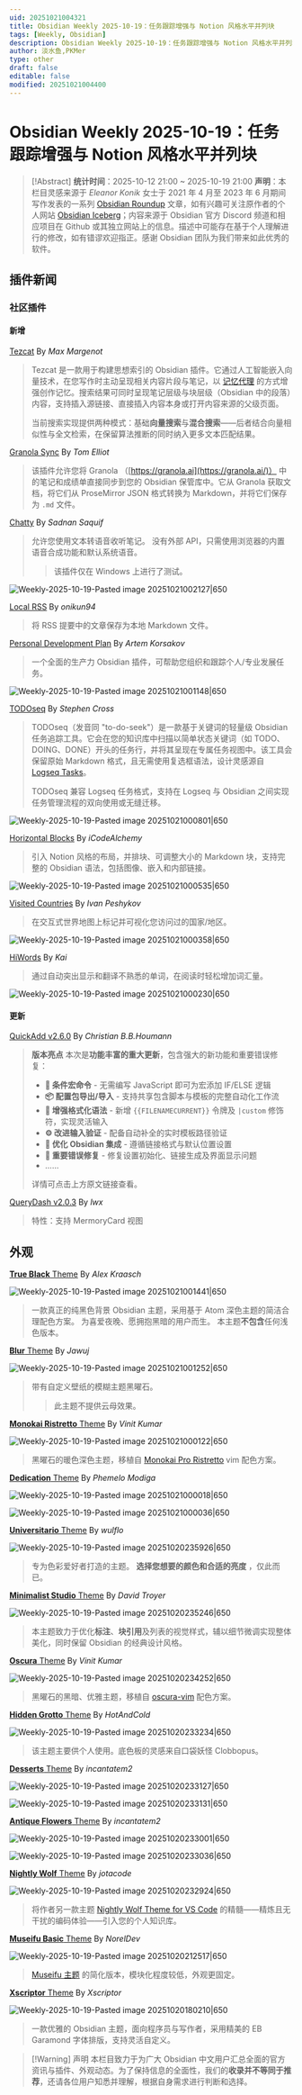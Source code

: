 ```yaml
---
uid: 20251021004321
title: Obsidian Weekly 2025-10-19：任务跟踪增强与 Notion 风格水平并列块
tags: [Weekly, Obsidian]
description: Obsidian Weekly 2025-10-19：任务跟踪增强与 Notion 风格水平并列块
author: 淡水鱼,PKMer
type: other
draft: false
editable: false
modified: 20251021004400
---
```


# Obsidian Weekly 2025-10-19：任务跟踪增强与 Notion 风格水平并列块

> [!Abstract]
> **统计时间**：2025-10-12 21:00 ~ 2025-10-19 21:00
> **声明**：本栏目灵感来源于 _Eleanor Konik_ 女士于 2021 年 4 月至 2023 年 6 月期间写作发表的一系列 [Obsidian Roundup](https://www.eleanorkonik.com/tag/roundup/) 文章，如有兴趣可关注原作者的个人网站 [Obsidian Iceberg](https://www.eleanorkonik.com/)；内容来源于 Obsidian 官方 Discord 频道和相应项目在 Github 或其独立网站上的信息。描述中可能存在基于个人理解进行的修改，如有错谬欢迎指正。感谢 Obsidian 团队为我们带来如此优秀的软件。

## 插件新闻

### 社区插件

#### 新增

[Tezcat](https://obsidian.md/plugins?id=tezcat) By _Max Margenot_

> Tezcat 是一款用于构建思想索引的 Obsidian 插件。它通过人工智能嵌入向量技术，在您写作时主动呈现相关内容片段与笔记，以 [记忆代理](https://www.bradleyrhodes.com/Papers/remembrance.html) 的方式增强创作记忆。搜索结果可同时呈现笔记层级与块层级（Obsidian 中的段落）内容，支持插入源链接、直接插入内容本身或打开内容来源的父级页面。
>
> 当前搜索实现提供两种模式：基础**向量搜索**与**混合搜索**——后者结合向量相似性与全文检索，在保留算法推断的同时纳入更多文本匹配结果。

[Granola Sync](https://obsidian.md/plugins?id=granola-sync) By _Tom Elliot_

> 该插件允许您将 Granola （[https://granola.ai](https://granola.ai/)） 中的笔记和成绩单直接同步到您的 Obsidian 保管库中。它从 Granola 获取文档，将它们从 ProseMirror JSON 格式转换为 Markdown，并将它们保存为 `.md` 文件。

[Chatty](https://obsidian.md/plugins?id=chatty) By _Sadnan Saquif_

> 允许您使用文本转语音收听笔记。
> 没有外部 API，只需使用浏览器的内置语音合成功能和默认系统语音。
>
>> 该插件仅在 Windows 上进行了测试。

![Weekly-2025-10-19-Pasted image 20251021002127|650](https://cdn.pkmer.cn/images/Weekly-2025-10-19-Pasted%20image%2020251021002127.png!pkmer)

[Local RSS](https://obsidian.md/plugins?id=local-rss) By _onikun94_

> 将 RSS 提要中的文章保存为本地 Markdown 文件。

[Personal Development Plan](https://obsidian.md/plugins?id=personal-development-plan) By _Artem Korsakov_

> 一个全面的生产力 Obsidian 插件，可帮助您组织和跟踪个人/专业发展任务。

![Weekly-2025-10-19-Pasted image 20251021001148|650](https://cdn.pkmer.cn/images/Weekly-2025-10-19-Pasted%20image%2020251021001148.png!pkmer)

[TODOseq](https://obsidian.md/plugins?id=todoseq) By _Stephen Cross_

> TODOseq（发音同 "to-do-seek"）是一款基于关键词的轻量级 Obsidian 任务追踪工具。它会在您的知识库中扫描以简单状态关键词（如 TODO、DOING、DONE）开头的任务行，并将其呈现在专属任务视图中。该工具会保留原始 Markdown 格式，且无需使用复选框语法，设计灵感源自 [Logseq Tasks](https://docs.logseq.com/#/page/tasks)。
>
> TODOseq 兼容 Logseq 任务格式，支持在 Logseq 与 Obsidian 之间实现任务管理流程的双向使用或无缝迁移。

![Weekly-2025-10-19-Pasted image 20251021000801|650](https://cdn.pkmer.cn/images/Weekly-2025-10-19-Pasted%20image%2020251021000801.png!pkmer)

[Horizontal Blocks](https://obsidian.md/plugins?id=horizontal-blocks) By _iCodeAlchemy_

> 引入 Notion 风格的布局，并排块、可调整大小的 Markdown 块，支持完整的 Obsidian 语法，包括图像、嵌入和内部链接。

![Weekly-2025-10-19-Pasted image 20251021000535|650](https://cdn.pkmer.cn/images/Weekly-2025-10-19-Pasted%20image%2020251021000535.png!pkmer)

[Visited Countries](https://obsidian.md/plugins?id=visited-countries) By _Ivan Peshykov_

> 在交互式世界地图上标记并可视化您访问过的国家/地区。

![Weekly-2025-10-19-Pasted image 20251021000358|650](https://cdn.pkmer.cn/images/Weekly-2025-10-19-Pasted%20image%2020251021000358.png!pkmer)

[HiWords](https://obsidian.md/plugins?id=hi-words) By _Kai_

> 通过自动突出显示和翻译不熟悉的单词，在阅读时轻松增加词汇量。

![Weekly-2025-10-19-Pasted image 20251021000230|650](https://cdn.pkmer.cn/images/Weekly-2025-10-19-Pasted%20image%2020251021000230.png!pkmer)

#### 更新

[QuickAdd v2.6.0](https://github.com/chhoumann/quickadd/releases/tag/2.6.0) By _Christian B.B.Houmann_

> **版本亮点**
> 本次是**功能丰富的重大更新**，包含强大的新功能和重要错误修复：
> - **🔀 条件宏命令** - 无需编写 JavaScript 即可为宏添加 IF/ELSE 逻辑
> - **📦 配置包导出/导入** - 支持共享包含脚本与模板的完整自动化工作流
> - **🎯 增强格式化语法** - 新增 `{{FILENAMECURRENT}}` 令牌及 `|custom` 修饰符，实现灵活输入
> - **⚙️ 改进输入验证** - 配备自动补全的实时模板路径验证
> - **🔗 优化 Obsidian 集成** - 遵循链接格式与默认位置设置
> - **🐛 重要错误修复** - 修复设置初始化、链接生成及界面显示问题
> - ……
>
> 详情可点击上方原文链接查看。

[QueryDash v2.0.3](https://github.com/liufree/obsidian-querydash/releases/tag/2.0.3) By _lwx_

> 特性：支持 MermoryCard 视图

## 外观

[**True Black** Theme](https://github.com/kraasch/true-black) By _Alex Kraasch_

![Weekly-2025-10-19-Pasted image 20251021001441|650](https://cdn.pkmer.cn/images/Weekly-2025-10-19-Pasted%20image%2020251021001441.png!pkmer)

> 一款真正的纯黑色背景 Obsidian 主题，采用基于 Atom 深色主题的简洁合理配色方案。
> 为喜爱夜晚、愿拥抱黑暗的用户而生。
> 本主题**不包含**任何浅色版本。

[**Blur** Theme](https://github.com/Jawuj/Blur-Theme) By _Jawuj_

![Weekly-2025-10-19-Pasted image 20251021001252|650](https://cdn.pkmer.cn/images/Weekly-2025-10-19-Pasted%20image%2020251021001252.png!pkmer)

> 带有自定义壁纸的模糊主题黑曜石。
>
>> 此主题不提供云母效果。

[**Monokai Ristretto** Theme](https://github.com/vinitkumar/monokai-ristretto-obsidian) By _Vinit Kumar_

![Weekly-2025-10-19-Pasted image 20251021000122|650](https://cdn.pkmer.cn/images/Weekly-2025-10-19-Pasted%20image%2020251021000122.png!pkmer)

> 黑曜石的暖色深色主题，移植自 [Monokai Pro Ristretto](https://github.com/vinitkumar/monokai-pro-vim) vim 配色方案。

[**Dedication** Theme](https://github.com/modigaphemelo/Dedication-obsidian-theme) By _Phemelo Modiga_

![Weekly-2025-10-19-Pasted image 20251021000018|650](https://cdn.pkmer.cn/images/Weekly-2025-10-19-Pasted%20image%2020251021000018.png!pkmer)

![Weekly-2025-10-19-Pasted image 20251021000036|650](https://cdn.pkmer.cn/images/Weekly-2025-10-19-Pasted%20image%2020251021000036.png!pkmer)

[**Universitario** Theme](https://github.com/wulflo/obsidian-3Sumaq) By _wulflo_

![Weekly-2025-10-19-Pasted image 20251020235926|650](https://cdn.pkmer.cn/images/Weekly-2025-10-19-Pasted%20image%2020251020235926.png!pkmer)

> 专为色彩爱好者打造的主题。 **选择您想要的颜色和合适的亮度** ，仅此而已。

[**Minimalist Studio** Theme](https://github.com/david-troyer/obsidian-theme-minimalist-studio) By _David Troyer_

![Weekly-2025-10-19-Pasted image 20251020235246|650](https://cdn.pkmer.cn/images/Weekly-2025-10-19-Pasted%20image%2020251020235246.png!pkmer)

> 本主题致力于优化**标注**、**块引用**及列表的视觉样式，辅以细节微调实现整体美化，同时保留 Obsidian 的经典设计风格。

[**Oscura** Theme](https://github.com/vinitkumar/oscura-obsidian) By _Vinit Kumar_

![Weekly-2025-10-19-Pasted image 20251020234252|650](https://cdn.pkmer.cn/images/Weekly-2025-10-19-Pasted%20image%2020251020234252.png!pkmer)

> 黑曜石的黑暗、优雅主题，移植自 [oscura-vim](https://github.com/vinitkumar/oscura-vim) 配色方案。

[**Hidden Grotto** Theme](https://github.com/HotAndCold245/Hidden-Grotto) By _HotAndCold_

![Weekly-2025-10-19-Pasted image 20251020233234|650](https://cdn.pkmer.cn/images/Weekly-2025-10-19-Pasted%20image%2020251020233234.png!pkmer)

> 该主题主要供个人使用。底色板的灵感来自口袋妖怪 Clobbopus。

[**Desserts** Theme](https://github.com/incantatem2/Obsidian-desserts) By _incantatem2_

![Weekly-2025-10-19-Pasted image 20251020233127|650](https://cdn.pkmer.cn/images/Weekly-2025-10-19-Pasted%20image%2020251020233127.png!pkmer)

![Weekly-2025-10-19-Pasted image 20251020233131|650](https://cdn.pkmer.cn/images/Weekly-2025-10-19-Pasted%20image%2020251020233131.png!pkmer)

[**Antique Flowers** Theme](https://github.com/incantatem2/Obsidian-antique-flowers) By _incantatem2_

![Weekly-2025-10-19-Pasted image 20251020233001|650](https://cdn.pkmer.cn/images/Weekly-2025-10-19-Pasted%20image%2020251020233001.png!pkmer)

![Weekly-2025-10-19-Pasted image 20251020233036|650](https://cdn.pkmer.cn/images/Weekly-2025-10-19-Pasted%20image%2020251020233036.png!pkmer)

[**Nightly Wolf** Theme](https://github.com/codejota/NightlyWolf_ObsidianTheme) By _jotacode_

![Weekly-2025-10-19-Pasted image 20251020232924|650](https://cdn.pkmer.cn/images/Weekly-2025-10-19-Pasted%20image%2020251020232924.png!pkmer)

> 将作者另一款主题 [Nightly Wolf Theme for VS Code](https://marketplace.visualstudio.com/items?itemName=jotacode.nightly-wolf-theme) 的精髓——精炼且无干扰的编码体验——引入您的个人知识库。

[**Museifu Basic** Theme](https://github.com/account-not-relevant/museifu-basic-theme) By _NorelDev_

![Weekly-2025-10-19-Pasted image 20251020212517|650](https://cdn.pkmer.cn/images/Weekly-2025-10-19-Pasted%20image%2020251020212517.png!pkmer)

> [Museifu 主题](https://github.com/account-not-relevant/museifu-theme) 的简化版本，模块化程度较低，外观更固定。

[**Xscriptor** Theme](https://github.com/xscriptordev/obsidian) By _Xscriptor_

![Weekly-2025-10-19-Pasted image 20251020180210|650](https://cdn.pkmer.cn/images/Weekly-2025-10-19-Pasted%20image%2020251020180210.png!pkmer)

> 一款优雅的 Obsidian 主题，面向程序员与写作者，采用精美的 EB Garamond 字体排版，支持灵活自定义。

> [!Warning] 声明
> 本栏目致力于为广大 Obsidian 中文用户汇总全面的官方资讯与插件、外观动态。为了保持信息的全面性，我们的**收录并不等同于推荐**，还请各位用户知悉并理解，根据自身需求进行判断和选择。
